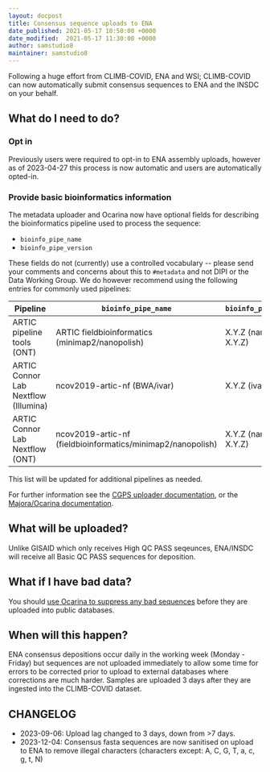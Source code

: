 ```yaml
---
layout: docpost
title: Consensus sequence uploads to ENA
date_published: 2021-05-17 10:50:00 +0000
date_modified:  2021-05-17 11:30:00 +0000
author: samstudio8
maintainer: samstudio8
---
```


Following a huge effort from CLIMB-COVID, ENA and WSI; CLIMB-COVID can now automatically submit consensus sequences to ENA and the INSDC on your behalf.

## What do I need to do?

### Opt in
Previously users were required to opt-in to ENA assembly uploads, however as of 2023-04-27 this process is now automatic and users are automatically opted-in.

### Provide basic bioinformatics information
The metadata uploader and Ocarina now have optional fields for describing the bioinformatics pipeline used to process the sequence:

* `bioinfo_pipe_name`
* `bioinfo_pipe_version`

These fields do not (currently) use a controlled vocabulary -- please send your comments and concerns about this to `#metadata` and not DIPI or the Data Working Group.
We do however recommend using the following entries for commonly used pipelines:

| Pipeline                             | `bioinfo_pipe_name`                                         | `bioinfo_pipe_version`   |
| ------------------------------------ | ----------------------------------------------------------- | ------------------------ |
| ARTIC pipeline tools (ONT)           | ARTIC fieldbioinformatics (minimap2/nanopolish)             | X.Y.Z (nanopolish X.Y.Z) |
| ARTIC Connor Lab Nextflow (Illumina) | ncov2019-artic-nf (BWA/ivar)                                | X.Y.Z (ivar X.Y.Z)       |
| ARTIC Connor Lab Nextflow (ONT)      | ncov2019-artic-nf (fieldbioinformatics/minimap2/nanopolish) | X.Y.Z (nanopolish X.Y.Z) |

This list will be updated for additional pipelines as needed.

For further information see the [CGPS uploader documentation](https://metadata.docs.cog-uk.io/bulk-upload-1/samples-and-sequencing), or the [Majora/Ocarina documentation](https://samstudio8.github.io/majora-docs/#add-a-sequencing-run-to-majora).

## What will be uploaded?

Unlike GISAID which only receives High QC PASS seqeunces, ENA/INSDC will receive all Basic QC PASS sequences for deposition.

## What if I have bad data?

You should [use Ocarina to suppress any bad sequences](suppress-pag) before they are uploaded into public databases.

## When will this happen?

ENA consensus depositions occur daily in the working week (Monday - Friday) but sequences are not uploaded immediately to allow some time for errors to be corrected prior to upload to external databases where corrections are much harder. Samples are uploaded 3 days after they are ingested into the CLIMB-COVID dataset.

## CHANGELOG

* 2023-09-06: Upload lag changed to 3 days, down from >7 days.
* 2023-12-04: Consensus fasta sequences are now sanitised on upload to ENA to remove illegal characters (characters except: A, C, G, T, a, c, g, t, N)